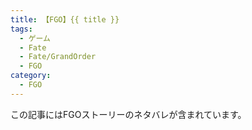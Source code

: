 ```yaml
---
title: 【FGO】{{ title }}
tags:
  - ゲーム
  - Fate
  - Fate/GrandOrder
  - FGO
category:
  - FGO
---
```


この記事にはFGOストーリーのネタバレが含まれています。

<!-- more -->
